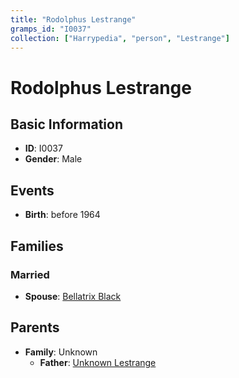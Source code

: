 ```yaml
---
title: "Rodolphus Lestrange"
gramps_id: "I0037"
collection: ["Harrypedia", "person", "Lestrange"]
---
```


# Rodolphus Lestrange

## Basic Information

- **ID**: I0037
- **Gender**: Male

## Events

- **Birth**: before 1964

## Families

### Married

- **Spouse**: [Bellatrix Black](//Black/Bellatrix/)

## Parents

- **Family**: Unknown
  - **Father**: [Unknown Lestrange](//Lestrange/I0233/)

